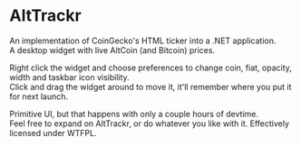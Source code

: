 # AltTrackr
An implementation of CoinGecko's HTML ticker into a .NET application. <br />
A desktop widget with live AltCoin (and Bitcoin) prices.

Right click the widget and choose preferences to change coin, fiat, opacity, width and taskbar icon visibility. <br />
Click and drag the widget around to move it, it'll remember where you put it for next launch.

Primitive UI, but that happens with only a couple hours of devtime. <br />
Feel free to expand on AltTrackr, or do whatever you like with it. Effectively licensed under WTFPL.
